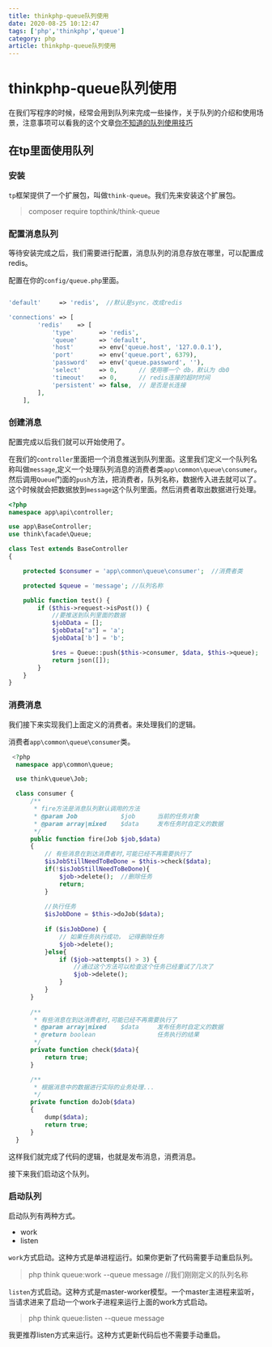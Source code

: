```yaml
---
title: thinkphp-queue队列使用
date: 2020-08-25 10:12:47
tags: ['php','thinkphp','queue']
category: php
article: thinkphp-queue队列使用
---
```


# thinkphp-queue队列使用

在我们写程序的时候，经常会用到队列来完成一些操作，关于队列的介绍和使用场景，注意事项可以看我的这个文章[你不知道的队列使用技巧](https://blog.csdn.net/Thepatterraining/article/details/105344675)

## 在tp里面使用队列

### 安装

`tp`框架提供了一个扩展包，叫做`think-queue`。我们先来安装这个扩展包。

> composer require topthink/think-queue

### 配置消息队列

等待安装完成之后，我们需要进行配置，消息队列的消息存放在哪里，可以配置成redis。

配置在你的`config/queue.php`里面。

```php

'default'     => 'redis',  //默认是sync，改成redis

'connections' => [
        'redis'    => [
            'type'       => 'redis',
            'queue'      => 'default',
            'host'       => env('queue.host', '127.0.0.1'),
            'port'       => env('queue.port', 6379),
            'password'   => env('queue.password', ''),
            'select'     => 0,      // 使用哪一个 db，默认为 db0
            'timeout'    => 0,      // redis连接的超时时间
            'persistent' => false,  // 是否是长连接
        ],
    ],

```

### 创建消息

配置完成以后我们就可以开始使用了。

在我们的`controller`里面把一个消息推送到队列里面。这里我们定义一个队列名称叫做`message`,定义一个处理队列消息的消费者类`app\common\queue\consumer`。然后调用`Queue`门面的`push`方法，把消费者，队列名称，数据传入进去就可以了。这个时候就会把数据放到`message`这个队列里面。然后消费者取出数据进行处理。

```php
<?php
namespace app\api\controller;

use app\BaseController;
use think\facade\Queue;

class Test extends BaseController
{

    protected $consumer = 'app\common\queue\consumer';  //消费者类

    protected $queue = 'message'; //队列名称

    public function test() {
        if ($this->request->isPost()) {
            //要推送到队列里面的数据
            $jobData = [];
            $jobData["a"] = 'a';
            $jobData['b'] = 'b';

            $res = Queue::push($this->consumer, $data, $this->queue);
            return json([]);
        }
    }
}

```

### 消费消息

我们接下来实现我们上面定义的消费者。来处理我们的逻辑。

消费者`app\common\queue\consumer`类。

```php
 <?php
  namespace app\common\queue;

  use think\queue\Job;

  class consumer {
      /**
       * fire方法是消息队列默认调用的方法
       * @param Job            $job      当前的任务对象
       * @param array|mixed    $data     发布任务时自定义的数据
       */
      public function fire(Job $job,$data)
      {
          // 有些消息在到达消费者时,可能已经不再需要执行了
          $isJobStillNeedToBeDone = $this->check($data);
          if(!$isJobStillNeedToBeDone){
              $job->delete();  //删除任务
              return;
          }
        
          //执行任务
          $isJobDone = $this->doJob($data);
        
          if ($isJobDone) {
              // 如果任务执行成功， 记得删除任务
              $job->delete();
          }else{
              if ($job->attempts() > 3) {
                  //通过这个方法可以检查这个任务已经重试了几次了
  				  $job->delete();
              }
          }
      }
      
      /**
       * 有些消息在到达消费者时,可能已经不再需要执行了
       * @param array|mixed    $data     发布任务时自定义的数据
       * @return boolean                 任务执行的结果
       */
      private function check($data){
          return true;
      }

      /**
       * 根据消息中的数据进行实际的业务处理...
       */
      private function doJob($data) 
      {
          dump($data);
          return true;
      }
  }

```

这样我们就完成了代码的逻辑，也就是发布消息，消费消息。

接下来我们启动这个队列。

### 启动队列

启动队列有两种方式。

- work
- listen

`work`方式启动。这种方式是单进程运行。如果你更新了代码需要手动重启队列。

> php think queue:work --queue message  //我们刚刚定义的队列名称

`listen`方式启动。这种方式是master-worker模型。一个master主进程来监听，当请求进来了启动一个work子进程来运行上面的work方式启动。

> php think queue:listen --queue message

我更推荐listen方式来运行。这种方式更新代码后也不需要手动重启。





